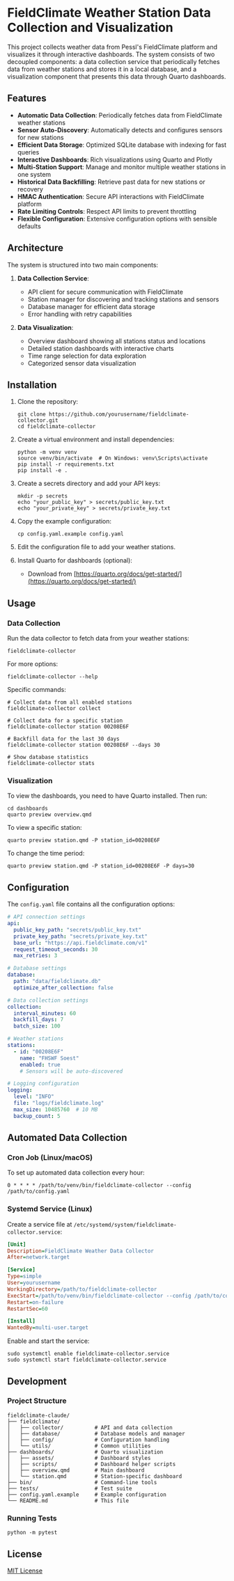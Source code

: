 # FieldClimate Weather Station Data Collection and Visualization

This project collects weather data from Pessl's FieldClimate platform and visualizes it through interactive dashboards. The system consists of two decoupled components: a data collection service that periodically fetches data from weather stations and stores it in a local database, and a visualization component that presents this data through Quarto dashboards.

## Features

- **Automatic Data Collection**: Periodically fetches data from FieldClimate weather stations
- **Sensor Auto-Discovery**: Automatically detects and configures sensors for new stations
- **Efficient Data Storage**: Optimized SQLite database with indexing for fast queries
- **Interactive Dashboards**: Rich visualizations using Quarto and Plotly
- **Multi-Station Support**: Manage and monitor multiple weather stations in one system
- **Historical Data Backfilling**: Retrieve past data for new stations or recovery
- **HMAC Authentication**: Secure API interactions with FieldClimate platform
- **Rate Limiting Controls**: Respect API limits to prevent throttling
- **Flexible Configuration**: Extensive configuration options with sensible defaults

## Architecture

The system is structured into two main components:

1. **Data Collection Service**:
   - API client for secure communication with FieldClimate
   - Station manager for discovering and tracking stations and sensors
   - Database manager for efficient data storage
   - Error handling with retry capabilities

2. **Data Visualization**:
   - Overview dashboard showing all stations status and locations
   - Detailed station dashboards with interactive charts
   - Time range selection for data exploration
   - Categorized sensor data visualization

## Installation

1. Clone the repository:
   ```
   git clone https://github.com/yourusername/fieldclimate-collector.git
   cd fieldclimate-collector
   ```

2. Create a virtual environment and install dependencies:
   ```
   python -m venv venv
   source venv/bin/activate  # On Windows: venv\Scripts\activate
   pip install -r requirements.txt
   pip install -e .
   ```

3. Create a secrets directory and add your API keys:
   ```
   mkdir -p secrets
   echo "your_public_key" > secrets/public_key.txt
   echo "your_private_key" > secrets/private_key.txt
   ```

4. Copy the example configuration:
   ```
   cp config.yaml.example config.yaml
   ```

5. Edit the configuration file to add your weather stations.

6. Install Quarto for dashboards (optional):
   - Download from [https://quarto.org/docs/get-started/](https://quarto.org/docs/get-started/)

## Usage

### Data Collection

Run the data collector to fetch data from your weather stations:

```
fieldclimate-collector
```

For more options:

```
fieldclimate-collector --help
```

Specific commands:

```
# Collect data from all enabled stations
fieldclimate-collector collect

# Collect data for a specific station
fieldclimate-collector station 00208E6F

# Backfill data for the last 30 days
fieldclimate-collector station 00208E6F --days 30

# Show database statistics
fieldclimate-collector stats
```

### Visualization

To view the dashboards, you need to have Quarto installed. Then run:

```
cd dashboards
quarto preview overview.qmd
```

To view a specific station:

```
quarto preview station.qmd -P station_id=00208E6F
```

To change the time period:

```
quarto preview station.qmd -P station_id=00208E6F -P days=30
```

## Configuration

The `config.yaml` file contains all the configuration options:

```yaml
# API connection settings
api:
  public_key_path: "secrets/public_key.txt"
  private_key_path: "secrets/private_key.txt"
  base_url: "https://api.fieldclimate.com/v1"
  request_timeout_seconds: 30
  max_retries: 3

# Database settings
database:
  path: "data/fieldclimate.db"
  optimize_after_collection: false

# Data collection settings
collection:
  interval_minutes: 60
  backfill_days: 7
  batch_size: 100

# Weather stations
stations:
  - id: "00208E6F"
    name: "FHSWF Soest"
    enabled: true
    # Sensors will be auto-discovered

# Logging configuration
logging:
  level: "INFO"
  file: "logs/fieldclimate.log"
  max_size: 10485760  # 10 MB
  backup_count: 5
```

## Automated Data Collection

### Cron Job (Linux/macOS)

To set up automated data collection every hour:

```
0 * * * * /path/to/venv/bin/fieldclimate-collector --config /path/to/config.yaml
```

### Systemd Service (Linux)

Create a service file at `/etc/systemd/system/fieldclimate-collector.service`:

```ini
[Unit]
Description=FieldClimate Weather Data Collector
After=network.target

[Service]
Type=simple
User=yourusername
WorkingDirectory=/path/to/fieldclimate-collector
ExecStart=/path/to/venv/bin/fieldclimate-collector --config /path/to/config.yaml
Restart=on-failure
RestartSec=60

[Install]
WantedBy=multi-user.target
```

Enable and start the service:

```
sudo systemctl enable fieldclimate-collector.service
sudo systemctl start fieldclimate-collector.service
```

## Development

### Project Structure

```
fieldclimate-claude/
├── fieldclimate/
│   ├── collector/          # API and data collection
│   ├── database/           # Database models and manager
│   ├── config/             # Configuration handling
│   └── utils/              # Common utilities
├── dashboards/             # Quarto visualization
│   ├── assets/             # Dashboard styles 
│   ├── scripts/            # Dashboard helper scripts
│   ├── overview.qmd        # Main dashboard
│   └── station.qmd         # Station-specific dashboard
├── bin/                    # Command-line tools
├── tests/                  # Test suite
├── config.yaml.example     # Example configuration
└── README.md               # This file
```

### Running Tests

```
python -m pytest
```

## License

[MIT License](LICENSE)
